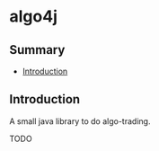 algo4j
========

Summary
---------

  * [Introduction](#intro)


<a name="intro" />Introduction
--------------------------------

A small java library to do algo-trading.

TODO


